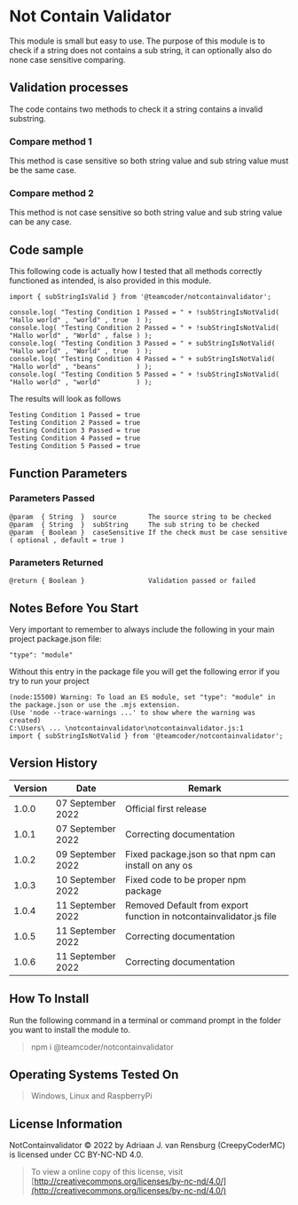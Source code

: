 # Not Contain Validator
This module is small but easy to use. The purpose of this module is to check if a string does not contains a sub string, it can optionally also do none case sensitive comparing.
## Validation processes
The code contains two methods to check it a string contains a invalid substring.
### Compare method 1
This method is case sensitive so both string value and sub string value must be the same case.
### Compare method 2
This method is not case sensitive so both string value and sub string value can be any case.
## Code sample
This following code is actually how I tested that all methods correctly functioned as intended, is also provided in this module.
```
import { subStringIsValid } from '@teamcoder/notcontainvalidator';

console.log( "Testing Condition 1 Passed = " + !subStringIsNotValid(   "Hallo world" , "world" , true  ) );
console.log( "Testing Condition 2 Passed = " + !subStringIsNotValid(   "Hallo world" , "World" , false ) );
console.log( "Testing Condition 3 Passed = " + subStringIsNotValid(    "Hallo world" , "World" , true  ) );
console.log( "Testing Condition 4 Passed = " + subStringIsNotValid(    "Hallo world" , "beans"         ) );
console.log( "Testing Condition 5 Passed = " + !subStringIsNotValid(   "Hallo world" , "world"         ) );
```
The results will look as follows
```
Testing Condition 1 Passed = true
Testing Condition 2 Passed = true
Testing Condition 3 Passed = true
Testing Condition 4 Passed = true
Testing Condition 5 Passed = true
```
## Function Parameters
### Parameters Passed
```
@param  { String  }  source        The source string to be checked
@param  { String  }  subString     The sub string to be checked
@param  { Boolean }  caseSensitive If the check must be case sensitive ( optional , default = true )
```
### Parameters Returned
```
@return { Boolean }                Validation passed or failed
```
## Notes Before You Start
Very important to remember to always include the following in your main project package.json file:
```
"type": "module"
```
Without this entry in the package file you will get the following error if you try to run your project
```
(node:15500) Warning: To load an ES module, set "type": "module" in the package.json or use the .mjs extension.
(Use 'node --trace-warnings ...' to show where the warning was created)
C:\Users\ ... \notcontainvalidator\notcontainvalidator.js:1
import { subStringIsNotValid } from '@teamcoder/notcontainvalidator';
```
## Version History
| Version  | Date                   | Remark                                                                                                |
|----------|------------------------|-------------------------------------------------------------------------------------------------------|
| 1.0.0    | 07 September 2022      | Official first release                                                                                |
| 1.0.1    | 07 September 2022      | Correcting documentation                                                                              |
| 1.0.2    | 09 September 2022      | Fixed package.json so that npm can install on any os                                                  |
| 1.0.3    | 10 September 2022      | Fixed code to be proper npm package                                                                   |
| 1.0.4    | 11 September 2022      | Removed Default from export function in notcontainvalidator.js file                                   |
| 1.0.5    | 11 September 2022      | Correcting documentation                                                                              |
| 1.0.6    | 11 September 2022      | Correcting documentation                                                                              |
## How To Install
Run the following command in a terminal or command prompt in the folder you want to install the module to.
> npm i @teamcoder/notcontainvalidator
## Operating Systems Tested On
>Windows, Linux and RaspberryPi
## License Information
NotContainvalidator © 2022 by Adriaan J. van Rensburg (CreepyCoderMC) is licensed under CC BY-NC-ND 4.0.
> To view a online copy of this license, visit [http://creativecommons.org/licenses/by-nc-nd/4.0/](http://creativecommons.org/licenses/by-nc-nd/4.0/)